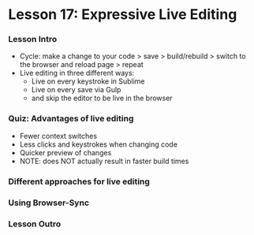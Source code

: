 # Lesson 17: Expressive Live Editing

### Lesson Intro
* Cycle: make a change to your code > save > build/rebuild > switch to the browser and reload page > repeat
* Live editing in three different ways:
  * Live on every keystroke in Sublime
  * Live on every save via Gulp
  * and skip the editor to be live in the browser

### Quiz: Advantages of live editing
* Fewer context switches
* Less clicks and keystrokes when changing code
* Quicker preview of changes
* NOTE: does NOT actually result in faster build times

### Different approaches for live editing
### Using Browser-Sync
### Lesson Outro
